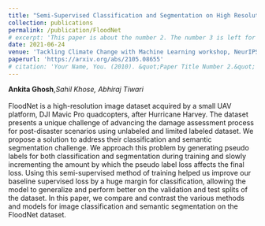 ```yaml
---
title: "Semi-Supervised Classification and Segmentation on High Resolution Aerial Images"
collection: publications
permalink: /publication/FloodNet
# excerpt: 'This paper is about the number 2. The number 3 is left for future work.'
date: 2021-06-24
venue: 'Tackling Climate Change with Machine Learning workshop, NeurIPS'
paperurl: 'https://arxiv.org/abs/2105.08655'
# citation: 'Your Name, You. (2010). &quot;Paper Title Number 2.&quot; <i>Journal 1</i>. 1(2).'
---
```

**Ankita Ghosh**,*Sahil Khose, Abhiraj Tiwari*<br><br>FloodNet is a high-resolution image dataset acquired by a small UAV platform, DJI Mavic Pro quadcopters, after Hurricane Harvey. The dataset presents a unique challenge of advancing the damage assessment process for post-disaster scenarios using unlabeled and limited labeled dataset. We propose a solution to address their classification and semantic segmentation challenge. We approach this problem by generating pseudo labels for both classification and segmentation during training and slowly incrementing the amount by which the pseudo label loss affects the final loss. Using this semi-supervised method of training helped us improve our baseline supervised loss by a huge margin for classification, allowing the model to generalize and perform better on the validation and test splits of the dataset. In this paper, we compare and contrast the various methods and models for image classification and semantic segmentation on the FloodNet dataset.


<!-- Recommended citation: Your Name, You. (2010). "Paper Title Number 2." <i>Journal 1</i>. 1(2). -->
